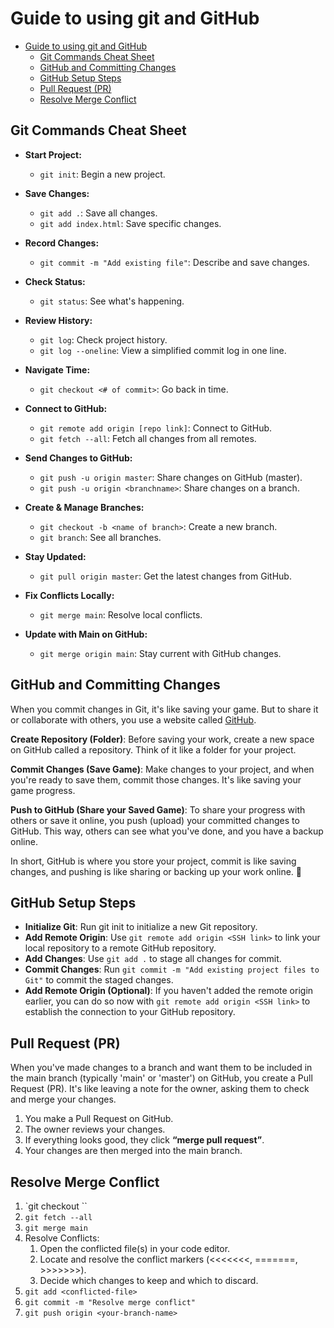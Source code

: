 # Guide to using git and GitHub

- [Guide to using git and GitHub](#guide-to-using-git-and-github)
  - [Git Commands Cheat Sheet](#git-commands-cheat-sheet)
  - [GitHub and Committing Changes](#github-and-committing-changes)
  - [GitHub Setup Steps](#github-setup-steps)
  - [Pull Request (PR)](#pull-request-pr)
  - [Resolve Merge Conflict](#resolve-merge-conflict)

## Git Commands Cheat Sheet

- **Start Project:**

  - `git init`: Begin a new project.

- **Save Changes:**

  - `git add .`: Save all changes.
  - `git add index.html`: Save specific changes.

- **Record Changes:**

  - `git commit -m "Add existing file"`: Describe and save changes.

- **Check Status:**

  - `git status`: See what's happening.

- **Review History:**

  - `git log`: Check project history.
  - `git log --oneline`: View a simplified commit log in one line.

- **Navigate Time:**

  - `git checkout <# of commit>`: Go back in time.

- **Connect to GitHub:**

  - `git remote add origin [repo link]`: Connect to GitHub.
  - `git fetch --all`: Fetch all changes from all remotes.

- **Send Changes to GitHub:**

  - `git push -u origin master`: Share changes on GitHub (master).
  - `git push -u origin <branchname>`: Share changes on a branch.

- **Create & Manage Branches:**

  - `git checkout -b <name of branch>`: Create a new branch.
  - `git branch`: See all branches.

- **Stay Updated:**

  - `git pull origin master`: Get the latest changes from GitHub.

- **Fix Conflicts Locally:**

  - `git merge main`: Resolve local conflicts.

- **Update with Main on GitHub:**

  - `git merge origin main`: Stay current with GitHub changes.

## GitHub and Committing Changes

When you commit changes in Git, it's like saving your game. But to share it or collaborate with others, you use a website called [GitHub](http://www.github.com).

**Create Repository (Folder)**: Before saving your work, create a new space on GitHub called a repository. Think of it like a folder for your project.

**Commit Changes (Save Game)**: Make changes to your project, and when you're ready to save them, commit those changes. It's like saving your game progress.

**Push to GitHub (Share your Saved Game)**: To share your progress with others or save it online, you push (upload) your committed changes to GitHub. This way, others can see what you've done, and you have a backup online.

In short, GitHub is where you store your project, commit is like saving changes, and pushing is like sharing or backing up your work online. 🚀

## GitHub Setup Steps

- **Initialize Git**: Run git init to initialize a new Git repository.
- **Add Remote Origin**: Use `git remote add origin <SSH link>` to link your local repository to a remote GitHub repository.
- **Add Changes**: Use `git add .` to stage all changes for commit.
- **Commit Changes**: Run `git commit -m "Add existing project files to Git"` to commit the staged changes.
- **Add Remote Origin (Optional)**: If you haven't added the remote origin earlier, you can do so now with `git remote add origin <SSH link>` to establish the connection to your GitHub repository.

## Pull Request (PR)

When you've made changes to a branch and want them to be included in the main branch (typically 'main' or 'master') on GitHub, you create a Pull Request (PR). It's like leaving a note for the owner, asking them to check and merge your changes.

1. You make a Pull Request on GitHub.
2. The owner reviews your changes.
3. If everything looks good, they click **“merge pull request”**.
4. Your changes are then merged into the main branch.

## Resolve Merge Conflict

1. `git checkout <your-branch-name>``
2. `git fetch --all`
3. `git merge main`
4. Resolve Conflicts:
   1. Open the conflicted file(s) in your code editor.
   2. Locate and resolve the conflict markers (<<<<<<<, =======, >>>>>>>).
   3. Decide which changes to keep and which to discard.
5. `git add <conflicted-file>`
6. `git commit -m "Resolve merge conflict"`
7. `git push origin <your-branch-name>`
